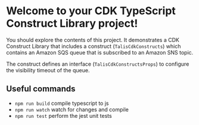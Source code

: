 # Welcome to your CDK TypeScript Construct Library project!

You should explore the contents of this project. It demonstrates a CDK Construct Library that includes a construct (`TalisCdkConstructs`)
which contains an Amazon SQS queue that is subscribed to an Amazon SNS topic.

The construct defines an interface (`TalisCdkConstructsProps`) to configure the visibility timeout of the queue.

## Useful commands

 * `npm run build`   compile typescript to js
 * `npm run watch`   watch for changes and compile
 * `npm run test`    perform the jest unit tests